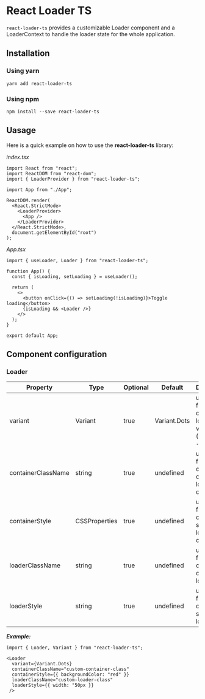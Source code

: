 # React Loader TS

`react-loader-ts` provides a customizable Loader component and a LoaderContext to handle the loader state for the whole application.

## Installation

### Using yarn

```yarn add react-loader-ts```

### Using npm
```npm install --save react-loader-ts```

## Uasage

Here is a quick example on how to use the **react-loader-ts** library:

*index.tsx*

```
import React from "react";
import ReactDOM from "react-dom";
import { LoaderProvider } from "react-loader-ts";

import App from "./App";

ReactDOM.render(
  <React.StrictMode>
    <LoaderProvider>
      <App />
    </LoaderProvider>
  </React.StrictMode>,
  document.getElementById("root")
);
```

*App.tsx*

```
import { useLoader, Loader } from "react-loader-ts";

function App() {
  const { isLoading, setLoading } = useLoader();

  return (
    <>
      <button onClick={() => setLoading(!isLoading)}>Toggle loading</button>
      {isLoading && <Loader />}
    </>
  );
}

export default App;
```

## Component configuration

### Loader

| Property  | Type | Optional | Default | Description |
| ------------- | ------------- | ------------- | ------------- | ------------- |
| variant  | Variant | true  | Variant.Dots  | use this field to change the loader variant (`CirlceDots - Dots`) |
| containerClassName | string  | true  | undefined  | use this field to add custom class to the loader container |
| containerStyle | CSSProperties  | true  | undefined  | use this field to add custom style on the loader container |
| loaderClassName | string  | true  | undefined  | use this field to add custom class to the loader |
| loaderStyle | string  | true  | undefined  | use this field to add custom style to the loader |

***Example:***

```
import { Loader, Variant } from "react-loader-ts";

<Loader
  variant={Variant.Dots}
  containerClassName="custom-container-class"
  containerStyle={{ backgroundColor: "red" }}
  loaderClassName="custom-loader-class"
  loaderStyle={{ width: "50px }}
 />
```
